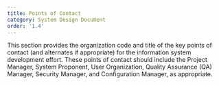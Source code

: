 ```yaml
---
title: Points of Contact
category: System Design Document
order: '1.4'
---
```


This section provides the organization code and title of the key points of contact (and alternates if appropriate) for the information system development effort.  These points of contact should include the Project Manager, System Proponent, User Organization, Quality Assurance (QA) Manager, Security Manager, and Configuration Manager, as appropriate.
